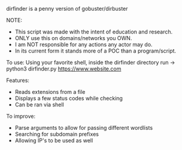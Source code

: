 dirfinder is a penny version of gobuster/dirbuster

NOTE: 
* This script was made with the intent of education and research.
* ONLY use this on domains/networks you OWN.
* I am NOT responsible for any actions any actor may do.
* In its current form it stands more of a POC than a program/script.

To use:
Using your favorite shell, inside the dirfinder directory run -> python3 dirfinder.py https://www.website.com

Features:
- Reads extensions from a file
- Displays a few status codes while checking
- Can be ran via shell

To improve:
- Parse arguments to allow for passing different wordlists
- Searching for subdomain prefixes
- Allowing IP's to be used as well
